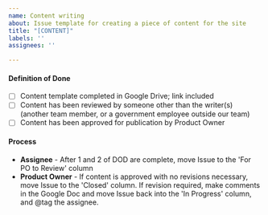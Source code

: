 ```yaml
---
name: Content writing
about: Issue template for creating a piece of content for the site
title: "[CONTENT]"
labels: ''
assignees: ''

---
```


#### Definition of Done

- [ ] Content template completed in Google Drive; link included 
- [ ] Content has been reviewed by someone other than the writer(s) (another team member, or a government employee outside our team) 
- [ ] Content has been approved for publication by Product Owner

#### Process

* **Assignee** - After 1 and 2 of DOD are complete, move Issue to the 'For PO to Review' column
* **Product Owner** - If content is approved with no revisions necessary, move Issue to the 'Closed' column. If revision required, make comments in the Google Doc and move Issue back into the 'In Progress' column, and @tag the assignee.
